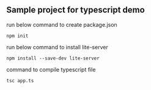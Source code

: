 ## Sample project for typescript demo

run below command to create package.json
```
npm init
```

run below command to install lite-server
```
npm install --save-dev lite-server
```

command to compile typescript file
```
tsc app.ts
```